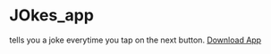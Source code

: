 # JOkes_app
tells you a joke everytime you tap on the next button.
<a href="https://github.com/TheEagerLearner/JOkes_app/app-debug.apk">Download App</a>
